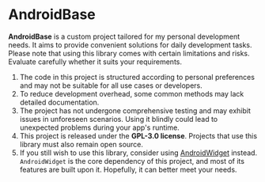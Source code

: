# AndroidBase

**AndroidBase** is a custom project tailored for my personal development needs. It aims to provide convenient solutions for daily development tasks. Please note that using this library comes with certain limitations and risks. Evaluate carefully whether it suits your requirements.

1. The code in this project is structured according to personal preferences and may not be suitable for all use cases or developers.
2. To reduce development overhead, some common methods may lack detailed documentation.
3. The project has not undergone comprehensive testing and may exhibit issues in unforeseen scenarios. Using it blindly could lead to unexpected problems during your app's runtime.
4. This project is released under the **GPL-3.0 license**. Projects that use this library must also remain open source.
5. If you still wish to use this library, consider using [AndroidWidget][AndroidWidgetLibrary] instead. `AndroidWidget` is the core dependency of this project, and most of its features are built upon it. Hopefully, it can better meet your needs.

[AndroidWidgetLibrary]: https://github.com/bonepeople/AndroidWidget